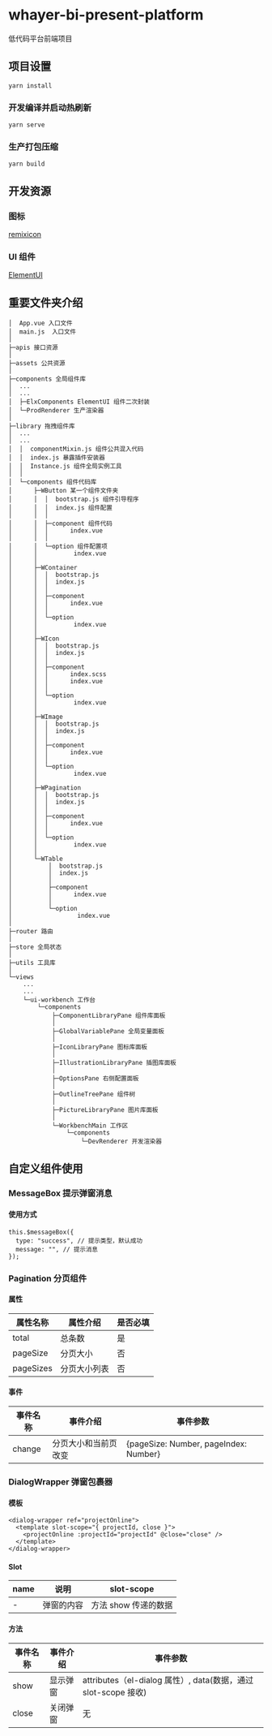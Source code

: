 # whayer-bi-present-platform

低代码平台前端项目

## 项目设置

```
yarn install
```

### 开发编译并启动热刷新

```
yarn serve
```

### 生产打包压缩

```
yarn build
```

## 开发资源

### 图标

[remixicon](https://remixicon.com/)

### UI 组件

[ElementUI](https://element.eleme.cn/)

## 重要文件夹介绍

```
│  App.vue 入口文件
│  main.js  入口文件
│
├─apis 接口资源
│
├─assets 公共资源
│
├─components 全局组件库
│  ...
│  ...
│  ├─ElxComponents ElementUI 组件二次封装
│  └─ProdRenderer 生产渲染器
│
├─library 拖拽组件库
│  ...
│  ...
│  │  componentMixin.js 组件公共混入代码
│  │  index.js 暴露插件安装器
│  │  Instance.js 组件全局实例工具
│  │
│  └─components 组件代码库
│      ├─WButton 某一个组件文件夹
│      │  │  bootstrap.js 组件引导程序
│      │  │  index.js 组件配置
│      │  │
│      │  ├─component 组件代码
│      │  │      index.vue
│      │  │
│      │  └─option 组件配置项
│      │          index.vue
│      │
│      ├─WContainer
│      │  │  bootstrap.js
│      │  │  index.js
│      │  │
│      │  ├─component
│      │  │      index.vue
│      │  │
│      │  └─option
│      │          index.vue
│      │
│      ├─WIcon
│      │  │  bootstrap.js
│      │  │  index.js
│      │  │
│      │  ├─component
│      │  │      index.scss
│      │  │      index.vue
│      │  │
│      │  └─option
│      │          index.vue
│      │
│      ├─WImage
│      │  │  bootstrap.js
│      │  │  index.js
│      │  │
│      │  ├─component
│      │  │      index.vue
│      │  │
│      │  └─option
│      │          index.vue
│      │
│      ├─WPagination
│      │  │  bootstrap.js
│      │  │  index.js
│      │  │
│      │  ├─component
│      │  │      index.vue
│      │  │
│      │  └─option
│      │          index.vue
│      │
│      └─WTable
│          │  bootstrap.js
│          │  index.js
│          │
│          ├─component
│          │      index.vue
│          │
│          └─option
│                  index.vue
│
├─router 路由
│
├─store 全局状态
│
├─utils 工具库
│
└─views
    ...
    ...
    └─ui-workbench 工作台
        └─components
            ├─ComponentLibraryPane 组件库面板
            │
            ├─GlobalVariablePane 全局变量面板
            │
            ├─IconLibraryPane 图标库面板
            │
            ├─IllustrationLibraryPane 插图库面板
            │
            ├─OptionsPane 右侧配置面板
            │
            ├─OutlineTreePane 组件树
            │
            ├─PictureLibraryPane 图片库面板
            │
            └─WorkbenchMain 工作区
                └─components
                    └─DevRenderer 开发渲染器
```

## 自定义组件使用

### MessageBox 提示弹窗消息


#### 使用方式

```
this.$messageBox({
  type: "success", // 提示类型，默认成功
  message: "", // 提示消息
});
```

### Pagination 分页组件

#### 属性

| 属性名称  | 属性介绍     | 是否必填 |
| --------- | ------------ | -------- |
| total     | 总条数       | 是       |
| pageSize  | 分页大小     | 否       |
| pageSizes | 分页大小列表 | 否       |

#### 事件

| 事件名称 | 事件介绍             | 事件参数                              |
| -------- | -------------------- | ------------------------------------- |
| change   | 分页大小和当前页改变 | {pageSize: Number, pageIndex: Number} |

### DialogWrapper 弹窗包裹器

#### 模板
```
<dialog-wrapper ref="projectOnline">
  <template slot-scope="{ projectId, close }">
    <projectOnline :projectId="projectId" @close="close" />
  </template>
</dialog-wrapper>
```

#### Slot

| name | 说明       | slot-scope           |
| ---- | ---------- | -------------------- |
| -    | 弹窗的内容 | 方法 show 传递的数据 |

#### 方法

| 事件名称 | 事件介绍 | 事件参数                                                       |
| -------- | -------- | -------------------------------------------------------------- |
| show     | 显示弹窗 | attributes（el-dialog 属性）, data(数据，通过 slot-scope 接收) |
| close    | 关闭弹窗 | 无                                                             |

